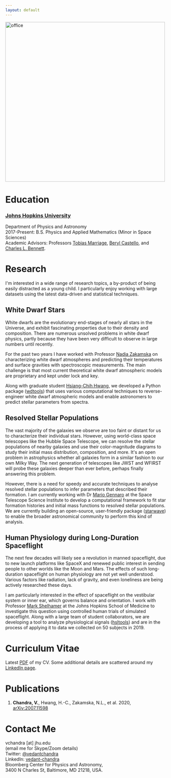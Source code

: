 ```yaml
---
layout: default
---
```


<img src="{{site.baseurl}}/assets/office.png" alt="office" width="500"/>

<h1 id="education">Education</h1>

### [Johns Hopkins University](https://physics-astronomy.jhu.edu/)
Department of Physics and Astronomy <br>
2017-Present: B.S. Physics and Applied Mathematics (Minor in Space Sciences) <br>
Academic Advisors: Professors [Tobias Marriage](https://physics-astronomy.jhu.edu/directory/tobias-marriage/), [Beryl Castello](https://engineering.jhu.edu/ams/faculty/beryl-castello/), and [Charles L. Bennett](https://cosmos.pha.jhu.edu/bennett/).


<h1 id="Research">Research</h1>

I'm interested in a wide range of research topics, a by-product of being easily distracted as a young child. I particularly enjoy working with large datasets using the latest data-driven and statistical techniques. 

<h2 id="wd">White Dwarf Stars</h2>

White dwarfs are the evolutionary end-stages of nearly all stars in the Universe, and exhibit fascinating properties due to their density and composition. There are numerous unsolved problems in white dwarf physics, partly because they have been very difficult to observe in large numbers until recently. 

For the past two years I have worked with Professor [Nadia Zakamska](https://zakamska.johnshopkins.edu/) on characterizing white dwarf atmospheres and predicting their temperatures and surface gravities with spectroscopic measurements. The main challenge is that most current theoretical white dwarf atmospheric models are proprietary and kept under lock and key. 
<!---
| ![Figure]({{site.baseurl}}/assets/loggcorr.png) |
|:--:| 
| *Correlation between the width of the H-alpha absorption line  * |
--->

Along with graduate student [Hsiang-Chih Hwang](http://www.hwang-astro.me/), we developed a Python package ([wdtools](https://github.com/vedantchandra/wdtools)) that uses various computational techniques to reverse-engineer white dwarf atmospheric models and enable astronomers to predict stellar parameters from spectra. 

<h2 id="rsp">Resolved Stellar Populations</h2>

The vast majority of the galaxies we observe are too faint or distant for us to characterize their individual stars. However, using world-class space telescopes like the Hubble Space Telescope, we can resolve the stellar populations of nearby galaxies and use their color-magnitude diagrams to study their initial mass distribution, composition, and more. It's an open problem in astrophysics whether all galaxies form in a similar fashion to our own Milky Way. The next generation of telescopes like JWST and WFIRST will probe these galaxies deeper than ever before, perhaps finally answering this problem. 

However, there is a need for speedy and accurate techniques to analyse resolved stellar populations to infer parameters that described their formation. I am currently working with Dr [Mario Gennaro](https://www.stsci.edu/stsci-research/research-directory/mario-gennaro) at the Space Telescope Science Institute to develop a computational framework to fit star formation histories and initial mass functions to resolved stellar populations. We are currently building an open-source, user-friendly package ([starwave](https://github.com/vedantchandra/starwave)) to enable the broader astronomical community to perform this kind of analysis.

<h2 id="hsl">Human Physiology during Long-Duration Spaceflight</h2>

The next few decades will likely see a revolution in manned spaceflight, due to new launch platforms like SpaceX and renewed public interest in sending people to other worlds like the Moon and Mars. The effects of such long-duration spaceflight on human physiology are not yet well understood. Various factors like radiation, lack of gravity, and even loneliness are being actively researched these days. 

I am particularly interested in the effect of spaceflight on the vestibular system or inner ear, which governs balance and orientation. I work with Professor [Mark Shelhamer](https://www.hopkinsmedicine.org/profiles/results/directory/profile/0473514/mark-shelhamer) at the Johns Hopkins School of Medicine to investigate this question using controlled human trials of simulated spaceflight. Along with a large team of student collaborators, we are developing a tool to analyze physiological signals ([hsltools](https://github.com/vedantchandra/hsltools)) and are in the process of applying it to data we collected on 50 subjects in 2019. 

<h1 id="cv">Curriculum Vitae</h1>

Latest [PDF]({{site.baseurl}}/assets/moderncv.pdf) of my CV. Some additional details are scattered around my [LinkedIn page](https://www.linkedin.com/in/vedant-chandra/). 

<h1 id="pub">Publications</h1>

1. **Chandra, V.**, Hwang, H.-C., Zakamska, N.L., et al. 2020, [arXiv:2007.11598](https://ui.adsabs.harvard.edu/abs/2020arXiv200711598C/abstract)

<h1 id="contact">Contact Me</h1>

vchandra [at] jhu.edu <br>
(email me for Skype/Zoom details) <br>
Twitter: [@vedantchandra](https://twitter.com/vedantchandra) <br>
LinkedIn: [vedant-chandra](https://www.linkedin.com/in/vedant-chandra/) <br>
Bloomberg Center for Physics and Astronomy, <br>
3400 N Charles St, Baltimore, MD 21218, USA.
